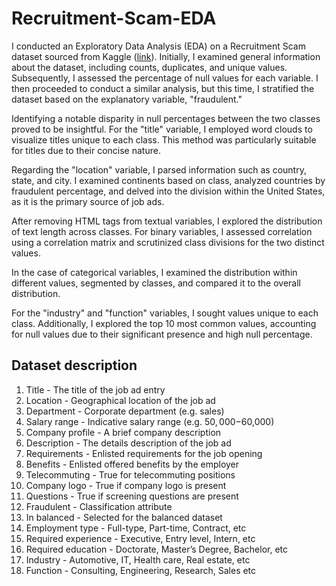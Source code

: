 # Recruitment-Scam-EDA

I conducted an Exploratory Data Analysis (EDA) on a Recruitment Scam dataset sourced from Kaggle ([link](https://www.kaggle.com/datasets/amruthjithrajvr/recruitment-scam/data)). Initially, I examined general information about the dataset, including counts, duplicates, and unique values. Subsequently, I assessed the percentage of null values for each variable. I then proceeded to conduct a similar analysis, but this time, I stratified the dataset based on the explanatory variable, "fraudulent."

Identifying a notable disparity in null percentages between the two classes proved to be insightful. For the "title" variable, I employed word clouds to visualize titles unique to each class. This method was particularly suitable for titles due to their concise nature.

Regarding the "location" variable, I parsed information such as country, state, and city. I examined continents based on class, analyzed countries by fraudulent percentage, and delved into the division within the United States, as it is the primary source of job ads.

After removing HTML tags from textual variables, I explored the distribution of text length across classes. For binary variables, I assessed correlation using a correlation matrix and scrutinized class divisions for the two distinct values.

In the case of categorical variables, I examined the distribution within different values, segmented by classes, and compared it to the overall distribution.

For the "industry" and "function" variables, I sought values unique to each class. Additionally, I explored the top 10 most common values, accounting for null values due to their significant presence and high null percentage.

## Dataset description
1. Title	              - The title of the job ad entry
2. Location             - Geographical location of the job ad
3. Department           - Corporate department (e.g. sales)
4. Salary range         - Indicative salary range (e.g. $50,000-$60,000)
5. Company profile      - A brief company description
6. Description          - The details description of the job ad
7. Requirements         - Enlisted requirements for the job opening
8. Benefits             - Enlisted offered benefits by the employer
9. Telecommuting        - True for telecommuting positions
10. Company logo	      - True if company logo is present
11. Questions           - True if screening questions are present
12. Fraudulent          - Classification attribute
13. In balanced	        - Selected for the balanced dataset
14. Employment type     - Full-type, Part-time, Contract, etc
15. Required experience	- Executive, Entry level, Intern, etc
16. Required education  -	Doctorate, Master’s Degree, Bachelor, etc
17. Industry            - Automotive, IT, Health care, Real estate, etc
18. Function            - Consulting, Engineering, Research, Sales etc
